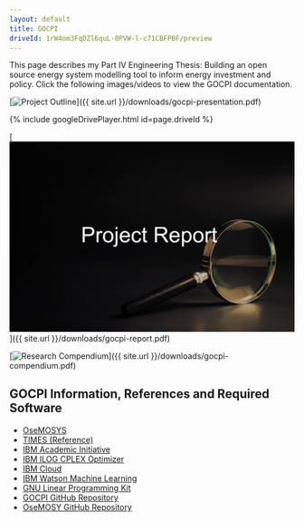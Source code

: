 ```yaml
---
layout: default
title: GOCPI
driveId: 1rW4om3FqDZl6quL-0PVW-l-c71CBFPBF/preview
---
```



This page describes my Part IV Engineering Thesis: Building an open source energy system modelling tool to inform energy investment and policy. Click the following images/videos to view the GOCPI documentation.

[![Project Outline](/assets/images/gocpi-project-outline.png)]({{ site.url }}/downloads/gocpi-presentation.pdf)

{% include googleDrivePlayer.html id=page.driveId %}

[![Project Report](/assets/images/report.jpg)]({{ site.url }}/downloads/gocpi-report.pdf)

[![Research Compendium](/assets/images/compendium.jpg)]({{ site.url }}/downloads/gocpi-compendium.pdf)

## GOCPI Information, References and Required Software
* [OseMOSYS](http://www.osemosys.org/)
* [TIMES (Reference)](https://iea-etsap.org/index.php/etsap-tools/model-generators/times)
* [IBM Academic Initiative](https://www.ibm.com/academic/home)
* [IBM ILOG CPLEX Optimizer](https://www.ibm.com/analytics/cplex-optimizer)
* [IBM Cloud](https://www.ibm.com/cloud)
* [IBM Watson Machine Learning](https://www.ibm.com/cloud/machine-learning)
* [GNU Linear Programming Kit](https://www.gnu.org/software/glpk/)
* [GOCPI GitHub Repository](https://github.com/CMCD1996/GOCPI)
* [OseMOSY GitHub Repository](https://github.com/OSeMOSYS/OSeMOSYS)






